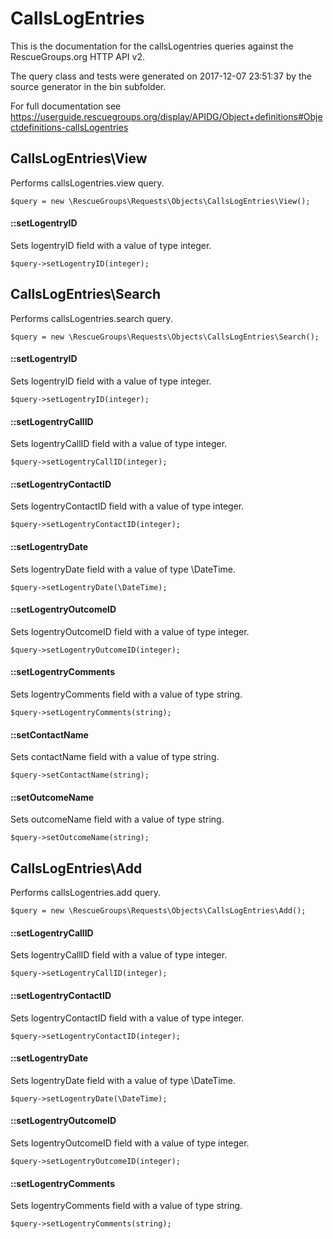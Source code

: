# CallsLogEntries

This is the documentation for the callsLogentries queries against the RescueGroups.org HTTP API v2.

The query class and tests were generated on 2017-12-07 23:51:37 by the source generator in the bin subfolder.

For full documentation see https://userguide.rescuegroups.org/display/APIDG/Object+definitions#Objectdefinitions-callsLogentries

## CallsLogEntries\View

Performs callsLogentries.view query.

    $query = new \RescueGroups\Requests\Objects\CallsLogEntries\View();

#### ::setLogentryID

Sets logentryID field with a value of type integer.

    $query->setLogentryID(integer);



## CallsLogEntries\Search

Performs callsLogentries.search query.

    $query = new \RescueGroups\Requests\Objects\CallsLogEntries\Search();

#### ::setLogentryID

Sets logentryID field with a value of type integer.

    $query->setLogentryID(integer);

#### ::setLogentryCallID

Sets logentryCallID field with a value of type integer.

    $query->setLogentryCallID(integer);

#### ::setLogentryContactID

Sets logentryContactID field with a value of type integer.

    $query->setLogentryContactID(integer);

#### ::setLogentryDate

Sets logentryDate field with a value of type \DateTime.

    $query->setLogentryDate(\DateTime);

#### ::setLogentryOutcomeID

Sets logentryOutcomeID field with a value of type integer.

    $query->setLogentryOutcomeID(integer);

#### ::setLogentryComments

Sets logentryComments field with a value of type string.

    $query->setLogentryComments(string);

#### ::setContactName

Sets contactName field with a value of type string.

    $query->setContactName(string);

#### ::setOutcomeName

Sets outcomeName field with a value of type string.

    $query->setOutcomeName(string);



## CallsLogEntries\Add

Performs callsLogentries.add query.

    $query = new \RescueGroups\Requests\Objects\CallsLogEntries\Add();

#### ::setLogentryCallID

Sets logentryCallID field with a value of type integer.

    $query->setLogentryCallID(integer);

#### ::setLogentryContactID

Sets logentryContactID field with a value of type integer.

    $query->setLogentryContactID(integer);

#### ::setLogentryDate

Sets logentryDate field with a value of type \DateTime.

    $query->setLogentryDate(\DateTime);

#### ::setLogentryOutcomeID

Sets logentryOutcomeID field with a value of type integer.

    $query->setLogentryOutcomeID(integer);

#### ::setLogentryComments

Sets logentryComments field with a value of type string.

    $query->setLogentryComments(string);





